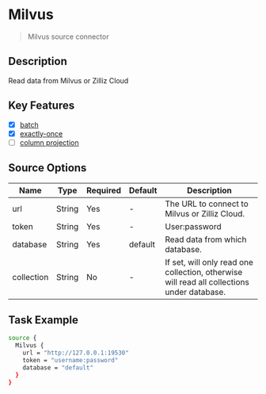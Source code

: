 # Milvus

> Milvus source connector

## Description

Read data from Milvus or Zilliz Cloud

## Key Features

- [x] [batch](../../concept/connector-v2-features.md)
- [x] [exactly-once](../../concept/connector-v2-features.md)
- [ ] [column projection](../../concept/connector-v2-features.md)

## Source Options

|    Name    |  Type  | Required | Default |                                        Description                                         |
|------------|--------|----------|---------|--------------------------------------------------------------------------------------------|
| url        | String | Yes      | -       | The URL to connect to Milvus or Zilliz Cloud.                                              |
| token      | String | Yes      | -       | User:password                                                                              |
| database   | String | Yes      | default | Read data from which database.                                                             |
| collection | String | No       | -       | If set, will only read one collection, otherwise will read all collections under database. |

## Task Example

```bash
source {
  Milvus {
    url = "http://127.0.0.1:19530"
    token = "username:password"
    database = "default"
  }
}
```

